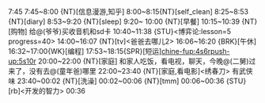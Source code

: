 
7:45
7:45~8:00 {NT}[信息漫游,知乎]
8:00~8:15{NT}[self_clean]
8:25~8:53 {NT}[diary]
8:53~9:20 {NT}[sleep]
9:20~ 10:00 {NT}[早餐]
10:15~10:39 {NT}[购物] 给@(爷爷)买收音机和sd卡
10:40~11:38 {STU}<博弈论:lesson=5 progress=40>
14:00~16:07 {NT}[tv]<爸爸去哪儿2>
16:06~16:20 {BRK}[午休]
16:32~17:00{WK}[编程]<life-time-tracker>
17:53~18:15{SPR}[短运]<chine-fup:4s6r><push-up:5s10r>
20:00~22:00 {NT}[家庭] 和家人吃饭，看电视，聊天，今晚@(二舅)过来了，没有去@(童年爸)哪里
22:00~23:40 {NT}[家庭,看电影]<绣春刀> 有武侠味
23:40~00:02 {NT}[洗澡]
00:02~00:06 {NT}[tmm]
00:06~00:36 {STU}[rb]<开发的智力>
00:36


